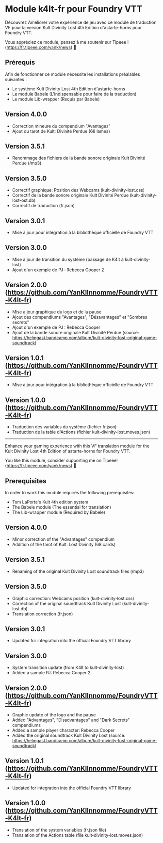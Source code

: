 # Module k4lt-fr pour Foundry VTT
Découvrez Améliorer votre expérience de jeu avec ce module de traduction VF pour la version Kult Divinity Lost 4th Edition d'astarte-horns pour Foundry VTT.


Vous appréciez ce module, pensez à me soutenir sur Tipeee ! (https://fr.tipeee.com/yank/news) 🖤

## Prérequis

Afin de fonctionner ce module nécessite les installations préalables suivantes :
 * Le système Kult Divinity Lost 4th Edition d'astarte-horns
 * Le module Babele (L'indispensable pour faire de la traduction)
 * Le module Lib-wrapper (Requis par Babele)

 ## Version 4.0.0

 * Correction mineure du compendium "Avantages"
 * Ajout du tarot de Kult: Divinité Perdue (68 lames)

 ## Version 3.5.1

 * Renommage des fichiers de la bande sonore originale Kult Divinité Perdue (/mp3)

## Version 3.5.0

 * Correctif graphique: Position des Webcams (kult-divinity-lost.css)
 * Correctif de la bande sonore originale Kult Divinité Perdue (kult-divinity-lost-ost.db)
 * Correctif de traduction (fr.json)

## Version 3.0.1

 * Mise à jour pour intégration à la bibliothèque officielle de Foundry VTT
 
## Version 3.0.0

 * Mise à jour de transition du système (passage de K4lt à kult-divinity-lost)
 * Ajout d'un exemple de PJ : Rebecca Cooper 2

## Version 2.0.0 (https://github.com/YanKlInnomme/FoundryVTT-K4lt-fr)

 * Mise à jour graphique du logo et de la pause
 * Ajout des compendiums "Avantages", "Désavantages" et "Sombres secrets"
 * Ajout d'un exemple de PJ : Rebecca Cooper
 * Ajout de la bande sonore originale Kult Divinité Perdue (source: https://helmgast.bandcamp.com/album/kult-divinity-lost-original-game-soundtrack)

## Version 1.0.1 (https://github.com/YanKlInnomme/FoundryVTT-K4lt-fr)

 * Mise à jour pour intégration à la bibliothèque officielle de Foundry VTT
 
## Version 1.0.0 (https://github.com/YanKlInnomme/FoundryVTT-K4lt-fr)

 * Traduction des variables du système (fichier fr.json)
 * Traduction de la table d'Actions (fichier kult-divinity-lost.moves.json) 
 
---------------------------------------------------------------------

Enhance your gaming experience with this VF translation module for the Kult Divinity Lost 4th Edition of astarte-horns for Foundry VTT.

You like this module, consider supporting me on Tipeee! (https://fr.tipeee.com/yank/news) 🖤

## Prerequisites

In order to work this module requires the following prerequisites:
 * Tom LaPorta's Kult 4th edition system
 * The Babele module (The essential for translation)
 * The Lib-wrapper module (Required by Babele)

 ## Version 4.0.0

 * Minor correction of the "Advantages" compendium
 * Addition of the tarot of Kult: Lost Divinity (68 cards)

## Version 3.5.1

 * Renaming of the original Kult Divinity Lost soundtrack files (/mp3)

## Version 3.5.0

 * Graphic correction: Webcams position (kult-divinity-lost.css)
 * Correction of the original soundtrack Kult Divinity Lost (kult-divinity-lost.db)
 * Translation correction (fr.json)

## Version 3.0.1

 * Updated for integration into the official Foundry VTT library

## Version 3.0.0

 * System transition update (from K4lt to kult-divinity-lost)
 * Added a sample PJ: Rebecca Cooper 2

## Version 2.0.0 (https://github.com/YanKlInnomme/FoundryVTT-K4lt-fr)

 * Graphic update of the logo and the pause
 * Added "Advantages", "Disadvantages" and "Dark Secrets" compendiums
 * Added a sample player character: Rebecca Cooper
 * Added the original soundtrack Kult Divinity Lost (source: https://helmgast.bandcamp.com/album/kult-divinity-lost-original-game-soundtrack)

## Version 1.0.1 (https://github.com/YanKlInnomme/FoundryVTT-K4lt-fr)

 * Updated for integration into the official Foundry VTT library
 
## Version 1.0.0 (https://github.com/YanKlInnomme/FoundryVTT-K4lt-fr)

 * Translation of the system variables (fr.json file)
 * Translation of the Actions table (file kult-divinity-lost.moves.json) 
